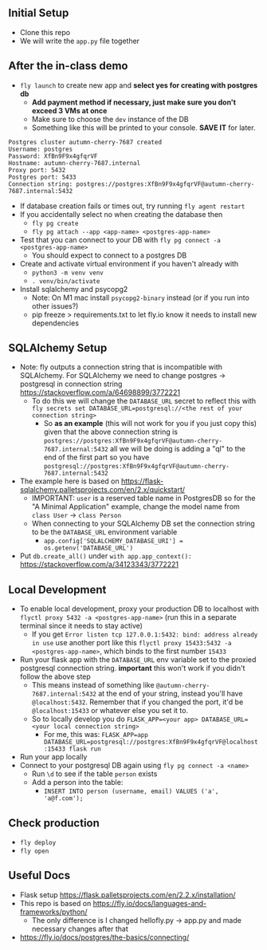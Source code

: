 ## Initial Setup

- Clone this repo
- We will write the `app.py` file together

## After the in-class demo
- `fly launch` to create new app and **select yes for creating with postgres db**
  - **Add payment method if necessary, just make sure you don't exceed 3 VMs at once**
  - Make sure to choose the `dev` instance of the DB
  - Something like this will be printed to your console. **SAVE IT** for later.

```
Postgres cluster autumn-cherry-7687 created
Username: postgres
Password: XfBn9F9x4gfqrVF
Hostname: autumn-cherry-7687.internal
Proxy port: 5432
Postgres port: 5433
Connection string: postgres://postgres:XfBn9F9x4gfqrVF@autumn-cherry-7687.internal:5432
```

- If database creation fails or times out, try running `fly agent restart`
- If you accidentally select no when creating the database then
  - `fly pg create`
  - `fly pg attach --app <app-name> <postgres-app-name>`
- Test that you can connect to your DB with `fly pg connect -a <postgres-app-name>`
  - You should expect to connect to a postgres DB
- Create and activate virtual environment if you haven't already with
  - `python3 -m venv venv`
  - `. venv/bin/activate`
- Install sqlalchemy and psycopg2
  - Note: On M1 mac install `psycopg2-binary` instead (or if you run into other issues?)
  - pip freeze > requirements.txt to let fly.io know it needs to install new dependencies

## SQLAlchemy Setup

- Note: fly outputs a connection string that is incompatible with SQLAlchemy. For SQLAlchemy we need to change postgres -> postgresql in connection string https://stackoverflow.com/a/64698899/3772221
  - To do this we will change the `DATABASE_URL` secret to reflect this with `fly secrets set DATABASE_URL=postgresql://<the rest of your connection string>`
    - So **as an example** (this will not work for you if you just copy this) given that the above connection string is `postgres://postgres:XfBn9F9x4gfqrVF@autumn-cherry-7687.internal:5432` all we will be doing is adding a "ql" to the end of the first part so you have `postgresql://postgres:XfBn9F9x4gfqrVF@autumn-cherry-7687.internal:5432`
- The example here is based on https://flask-sqlalchemy.palletsprojects.com/en/2.x/quickstart/
  - IMPORTANT: `user` is a reserved table name in PostgresDB so for the "A Minimal Application" example, change the model name from `class User` -> `class Person`
  - When connecting to your SQLAlchemy DB set the connection string to be the `DATABASE_URL` environment variable
    - `app.config['SQLALCHEMY_DATABASE_URI'] = os.getenv('DATABASE_URL')`
- Put `db.create_all()` under `with app.app_context():` https://stackoverflow.com/a/34123343/3772221

## Local Development

- To enable local development, proxy your production DB to localhost with
  `flyctl proxy 5432 -a <postgres-app-name>` (run this in a separate terminal since it needs to stay active)
  - If you get `Error listen tcp 127.0.0.1:5432: bind: address already in use` use another port
    like this `flyctl proxy 15433:5432 -a <postgres-app-name>`, which binds to the first number `15433`
- Run your flask app with the `DATABASE_URL` env variable set to the proxied postgresql connection string. **important** this won't work if you didn't follow the above step
  - This means instead of something like `@autumn-cherry-7687.internal:5432` at the end of your
    string, instead you'll have `@localhost:5432`. Remember that if you changed the port, it'd be `@localhost:15433` or whatever else you set it to.
  - So to locally develop you do `FLASK_APP=<your app> DATABASE_URL=<your local connection string>`
    - For me, this was: `FLASK_APP=app DATABASE_URL=postgresql://postgres:XfBn9F9x4gfqrVF@localhost:15433 flask run`
- Run your app locally
- Connect to your postgresql DB again using `fly pg connect -a <name>`
  - Run `\d` to see if the table `person` exists
  - Add a person into the table:
    - `INSERT INTO person (username, email) VALUES ('a', 'a@f.com');`

## Check production

- `fly deploy`
- `fly open`

## Useful Docs

- Flask setup https://flask.palletsprojects.com/en/2.2.x/installation/
- This repo is based on https://fly.io/docs/languages-and-frameworks/python/
  - The only difference is I changed hellofly.py -> app.py and made necessary changes after that
- https://fly.io/docs/postgres/the-basics/connecting/
